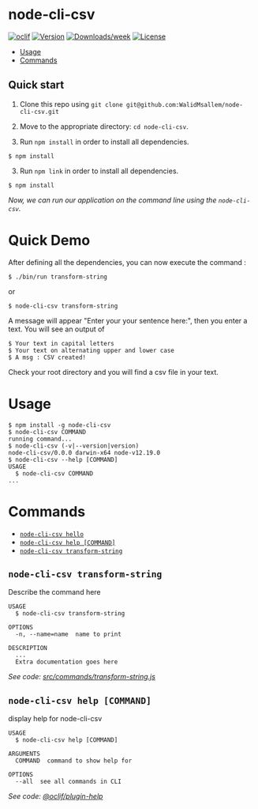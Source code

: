 node-cli-csv
============



[![oclif](https://img.shields.io/badge/cli-oclif-brightgreen.svg)](https://oclif.io)
[![Version](https://img.shields.io/npm/v/node-cli-csv.svg)](https://npmjs.org/package/node-cli-csv)
[![Downloads/week](https://img.shields.io/npm/dw/node-cli-csv.svg)](https://npmjs.org/package/node-cli-csv)
[![License](https://img.shields.io/npm/l/node-cli-csv.svg)](https://github.com/WalidMsallem/node-cli-csv/blob/master/package.json)

<!-- toc -->
* [Usage](#usage)
* [Commands](#commands)
<!-- tocstop -->

## Quick start

1.  Clone this repo using `git clone git@github.com:WalidMsallem/node-cli-csv.git` 
2.  Move to the appropriate directory: `cd node-cli-csv`.
 
3.  Run `npm install` in order to install all dependencies. 
````
$ npm install
````
3.  Run `npm link` in order to install all dependencies. 
````
$ npm install
````

 _Now, we can run our application on the command line using the `node-cli-csv`._
 
# Quick Demo
   After defining all the dependencies, you can now execute the command : 
   ````
$ ./bin/run transform-string
`````
or 
   ````
$ node-cli-csv transform-string
`````
A message will appear "Enter your your sentence here:", then you enter a text.
You will see an output of 
 ````
$ Your text in capital letters
$ Your text on alternating upper and lower case
$ A msg : CSV created!
`````
Check your root directory and you will find a csv file in your text.

# Usage
<!-- usage -->
```sh-session
$ npm install -g node-cli-csv
$ node-cli-csv COMMAND
running command...
$ node-cli-csv (-v|--version|version)
node-cli-csv/0.0.0 darwin-x64 node-v12.19.0
$ node-cli-csv --help [COMMAND]
USAGE
  $ node-cli-csv COMMAND
...
```
<!-- usagestop -->
# Commands
<!-- commands -->
* [`node-cli-csv hello`](#node-cli-csv-hello)
* [`node-cli-csv help [COMMAND]`](#node-cli-csv-help-command)
* [`node-cli-csv transform-string`](#node-cli-csv-transform-string)

## `node-cli-csv transform-string`

Describe the command here

```
USAGE
  $ node-cli-csv transform-string

OPTIONS
  -n, --name=name  name to print

DESCRIPTION
  ...
  Extra documentation goes here
```

_See code: [src/commands/transform-string.js](https://github.com/WalidMsallem/node-cli-csv/blob/v0.0.0/src/commands/transform-string.js)_
<!-- commandsstop -->

 ## `node-cli-csv help [COMMAND]`

display help for node-cli-csv

```
USAGE
  $ node-cli-csv help [COMMAND]

ARGUMENTS
  COMMAND  command to show help for

OPTIONS
  --all  see all commands in CLI
```

_See code: [@oclif/plugin-help](https://github.com/oclif/plugin-help/blob/v3.2.6/src/commands/help.ts)_


